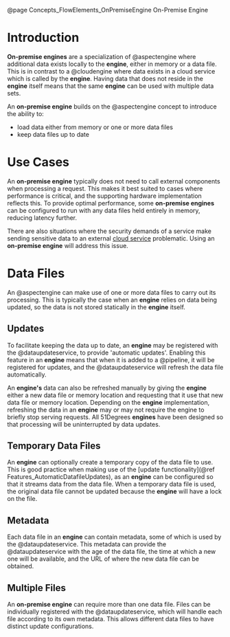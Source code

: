 @page Concepts_FlowElements_OnPremiseEngine On-Premise Engine

# Introduction

**On-premise engines** are a specialization of @aspectengine where additional data exists locally to
the **engine**, either in memory or a data file. This is in contrast to a @cloudengine where data
exists in a cloud service which is called by the **engine**. Having data that does not reside in the
**engine** itself means that the same **engine** can be used with multiple data sets.

An **on-premise engine** builds on the @aspectengine concept to introduce the ability to:
* load data either from memory or one or more data files
* keep data files up to date


# Use Cases

An **on-premise engine** typically does not need to call external components when processing a request.
This makes it best suited to cases where performance is critical, and the supporting hardware implementation
reflects this. To provide optimal performance, some **on-premise engines** can be configured to run 
with any data files held entirely in memory, reducing latency further.

There are also situations where the security demands of a service make sending sensitive data to an
external [cloud service](@term{CloudService}) problematic. Using an **on-premise engine** will address this issue.

# Data Files

An @aspectengine can make use of one or more data files to carry out its processing. This is typically the 
case when an **engine** relies on data being updated, so the data is not stored statically in the **engine** itself.

## Updates

To facilitate keeping the data up to date, an **engine** may be registered with the @dataupdateservice, to provide 'automatic updates'. Enabling this feature
in an **engine** means that when it is added to a @pipeline, it will be registered for updates, and the @dataupdateservice
will refresh the data file automatically.

An **engine's** data can also be refreshed manually by giving the **engine** either a new data file or memory location and requesting that
it use that new data file or memory location. Depending on the **engine** implementation, refreshing the data in an **engine** may or may not require the engine to
briefly stop serving requests. 
All 51Degrees **engines** have been designed so that processing will be uninterrupted by data updates.

## Temporary Data Files

An **engine** can optionally create a temporary copy of the data file to use. This is good practice when making use of the
[update functionality](@ref Features_AutomaticDatafileUpdates), as an **engine** can be configured so that it streams data from the data file. When a temporary data file
is used, the original data file cannot be updated because the **engine** will have a lock on the file.

## Metadata

Each data file in an **engine** can contain metadata, some of which is used by the @dataupdateservice. This metadata can provide
the @dataupdateservice with the age of the data file, the time at which a new one will be available, and the URL of where the new data file can be obtained.

## Multiple Files

An **on-premise engine** can require more than one data file. Files can be individually registered with the @dataupdateservice, 
which will handle each file according to its own metadata. This allows different data files to have distinct update configurations.
